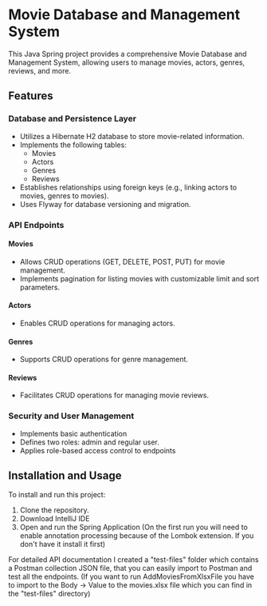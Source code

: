 # Movie Database and Management System

This Java Spring project provides a comprehensive Movie Database and Management System, allowing users to manage movies, actors, genres, reviews, and more.

## Features

### Database and Persistence Layer

- Utilizes a Hibernate H2 database to store movie-related information.
- Implements the following tables:
  - Movies
  - Actors
  - Genres
  - Reviews
- Establishes relationships using foreign keys (e.g., linking actors to movies, genres to movies).
- Uses Flyway for database versioning and migration.

### API Endpoints

#### Movies
- Allows CRUD operations (GET, DELETE, POST, PUT) for movie management.
- Implements pagination for listing movies with customizable limit and sort parameters.

#### Actors
- Enables CRUD operations for managing actors.

#### Genres
- Supports CRUD operations for genre management.

#### Reviews
- Facilitates CRUD operations for managing movie reviews.

### Security and User Management

- Implements basic authentication
- Defines two roles: admin and regular user.
- Applies role-based access control to endpoints

## Installation and Usage

To install and run this project:

1. Clone the repository.
2. Download IntelliJ IDE
3. Open and run the Spring Application (On the first run you will need to enable annotation processing because of the Lombok extension. If you don't have it install it first)


For detailed API documentation I created a "test-files" folder which contains a  Postman collection JSON file, that you can easily import to Postman and test all the endpoints. (If you want to run AddMoviesFromXlsxFile you have to import to the Body -> Value to the movies.xlsx file which you can find in the "test-files" directory)

